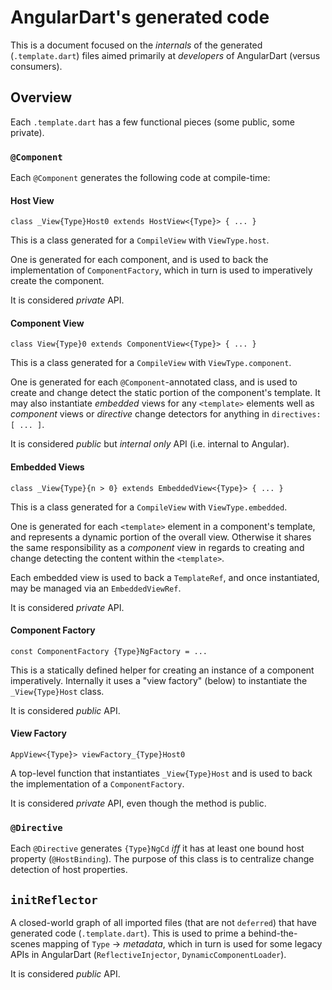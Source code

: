 # AngularDart's generated code


This is a document focused on the _internals_ of the generated
(`.template.dart`) files aimed primarily at _developers_ of AngularDart (versus
consumers).

## Overview

Each `.template.dart` has a few functional pieces (some public, some private).

### `@Component`

Each `@Component` generates the following code at compile-time:

#### Host View

`class _View{Type}Host0 extends HostView<{Type}> { ... }`

This is a class generated for a `CompileView` with `ViewType.host`.

One is generated for each component, and is used to back the implementation of
`ComponentFactory`, which in turn is used to imperatively create the component.

It is considered _private_ API.

#### Component View

`class View{Type}0 extends ComponentView<{Type}> { ... }`

This is a class generated for a `CompileView` with `ViewType.component`.

One is generated for each `@Component`-annotated class, and is used to create
and change detect the static portion of the component's template. It may also
instantiate _embedded_ views for any `<template>` elements well as _component_
views or _directive_ change detectors for anything in `directives: [ ... ]`.

It is considered _public_ but _internal only_ API (i.e. internal to Angular).

#### Embedded Views

`class _View{Type}{n > 0} extends EmbeddedView<{Type}> { ... }`

This is a class generated for a `CompileView` with `ViewType.embedded`.

One is generated for each `<template>` element in a component's template, and
represents a dynamic portion of the overall view. Otherwise it shares the same
responsibility as a _component_ view in regards to creating and change detecting
the content within the `<template>`.

Each embedded view is used to back a `TemplateRef`, and once instantiated, may
be managed via an `EmbeddedViewRef`.

It is considered _private_ API.

#### Component Factory

`const ComponentFactory {Type}NgFactory = ...`

This is a statically defined helper for creating an instance of a component
imperatively. Internally it uses a "view factory" (below) to instantiate the
`_View{Type}Host` class.

It is considered _public_ API.

#### View Factory

`AppView<{Type}> viewFactory_{Type}Host0`

A top-level function that instantiates `_View{Type}Host` and is used to back the
implementation of a `ComponentFactory`.

It is considered _private_ API, even though the method is public.

### `@Directive`

Each `@Directive` generates `{Type}NgCd` _iff_ it has at least one bound host
property (`@HostBinding`). The purpose of this class is to centralize change
detection of host properties.

## `initReflector`

A closed-world graph of all imported files (that are not `deferred`) that have
generated code (`.template.dart`). This is used to prime a behind-the-scenes
mapping of `Type` -> _metadata_, which in turn is used for some legacy APIs in
AngularDart (`ReflectiveInjector`, `DynamicComponentLoader`).

It is considered _public_ API.
